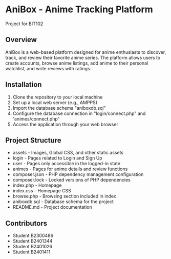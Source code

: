 # AniBox - Anime Tracking Platform
Project for BIT102

## Overview
AniBox is a web-based platform designed for anime enthusiasts to discover, track, and review their favorite anime series. The platform allows users to create accounts, browse anime listings, add anime to their personal watchlist, and write reviews with ratings.

## Installation
1. Clone the repository to your local machine
2. Set up a local web server (e.g., AMPPS)
3. Import the database schema "aniboxdb.sql"
4. Configure the database connection in "login/connect.php" and 'animes/connect.php"
5. Access the application through your web browser

## Project Structure
- assets - Images, Global CSS, and other static assets
- login -  Pages related to Login and Sign Up
- user - Pages only accessible in the logged-in state 
- animes - Pages for anime details and review functions
- composer.json - PHP dependency management configuration
- composer.lock - Locked versions of PHP dependencies
- index.php - Homepage
- index.css - Homepage CSS
- browse.php - Browsing section included in index
- aniboxdb.sql - Database schema for the project
- README.md - Project documentation

## Contributors
- Student B2300486
- Student B2401344
- Student B2401026
- Student B2401411

